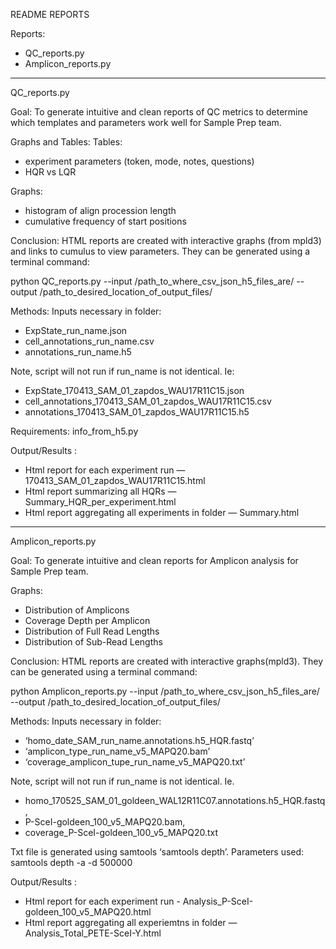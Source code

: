 README REPORTS 

Reports:
- QC_reports.py
- Amplicon_reports.py
________________________________

QC_reports.py  


Goal:
To generate intuitive and clean reports of QC metrics to determine which templates and parameters work well for Sample Prep team.  


Graphs and Tables:
Tables: 
- experiment parameters (token, mode, notes, questions)
- HQR vs LQR 

Graphs: 
- histogram of align procession length
- cumulative frequency of start positions 
	

Conclusion:
HTML reports are created with interactive graphs (from mpld3) and links to cumulus to view parameters. They can be generated using a terminal command: 

python QC_reports.py --input /path_to_where_csv_json_h5_files_are/ --output /path_to_desired_location_of_output_files/


Methods: 
Inputs necessary in folder: 
 - ExpState_run_name.json
 - cell_annotations_run_name.csv
  - annotations_run_name.h5



Note, script will not run if run_name is not identical. Ie:
 - ExpState_170413_SAM_01_zapdos_WAU17R11C15.json
 - cell_annotations_170413_SAM_01_zapdos_WAU17R11C15.csv
 - annotations_170413_SAM_01_zapdos_WAU17R11C15.h5 


Requirements: info_from_h5.py 



 Output/Results : 
- Html report for each experiment run   —  170413_SAM_01_zapdos_WAU17R11C15.html
- Html report summarizing all HQRs      — Summary_HQR_per_experiment.html 
- Html report aggregating all experiments in folder  — Summary.html 




_________________________________ 



Amplicon_reports.py


Goal:
To generate intuitive and clean reports for Amplicon analysis for Sample Prep team.  

Graphs: 
- Distribution of Amplicons 
- Coverage Depth per Amplicon 
- Distribution of Full Read Lengths
- Distribution of Sub-Read Lengths 


Conclusion:
HTML reports are created with interactive graphs(mpld3). They can be generated using a terminal command:  

python Amplicon_reports.py --input /path_to_where_csv_json_h5_files_are/ --output /path_to_desired_location_of_output_files/



Methods: 
Inputs necessary in folder: 
- ‘homo_date_SAM_run_name.annotations.h5_HQR.fastq’
- ‘amplicon_type_run_name_v5_MAPQ20.bam’
- ‘coverage_amplicon_tupe_run_name_v5_MAPQ20.txt’

Note, script will not run if run_name is not identical. Ie. 
- homo_170525_SAM_01_goldeen_WAL12R11C07.annotations.h5_HQR.fastq, 
- P-SceI-goldeen_100_v5_MAPQ20.bam, 
- coverage_P-SceI-goldeen_100_v5_MAPQ20.txt

Txt file is generated using samtools ‘samtools depth’. Parameters used: samtools depth -a -d 500000 



 Output/Results : 
- Html report for each experiment run - Analysis_P-SceI-goldeen_100_v5_MAPQ20.html 
- Html report aggregating all experiemtns in folder  — Analysis_Total_PETE-SceI-Y.html








